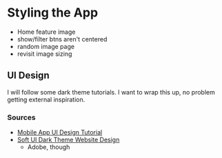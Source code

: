 # Styling the App

- Home feature image
- show/filter btns aren't centered
- random image page
- revisit image sizing

## UI Design

I will follow some dark theme tutorials.
I want to wrap this up, no problem getting external inspiration.

### Sources

- [Mobile App UI Design Tutorial](https://www.youtube.com/watch?v=jYAmKNOJ4Ck)
- [Soft UI Dark Theme Website Design](https://www.youtube.com/watch?v=-kTw4tP1rjw)
  - Adobe, though
